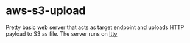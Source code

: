 # aws-s3-upload

Pretty basic web server that acts as target endpoint and uploads HTTP payload to S3 as file. The server runs on [Itty](https://github.com/toastdriven/itty)
